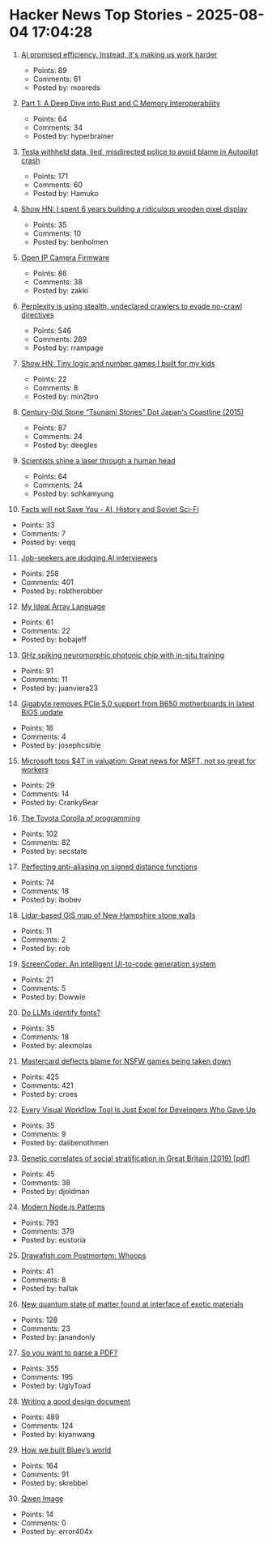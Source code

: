 # Hacker News Top Stories - 2025-08-04 17:04:28

1. [AI promised efficiency. Instead, it's making us work harder](https://afterburnout.co/p/ai-promised-to-make-us-more-efficient)
   - Points: 89
   - Comments: 61
   - Posted by: mooreds

2. [Part 1: A Deep Dive into Rust and C Memory Interoperability](https://notashes.me/blog/part-1-memory-management/)
   - Points: 64
   - Comments: 34
   - Posted by: hyperbrainer

3. [Tesla withheld data, lied, misdirected police to avoid blame in Autopilot crash](https://electrek.co/2025/08/04/tesla-withheld-data-lied-misdirected-police-plaintiffs-avoid-blame-autopilot-crash/)
   - Points: 171
   - Comments: 60
   - Posted by: Hamuko

4. [Show HN: I spent 6 years building a ridiculous wooden pixel display](https://benholmen.com/blog/kilopixel/)
   - Points: 35
   - Comments: 10
   - Posted by: benholmen

5. [Open IP Camera Firmware](https://openipc.org/à)
   - Points: 86
   - Comments: 38
   - Posted by: zakki

6. [Perplexity is using stealth, undeclared crawlers to evade no-crawl directives](https://blog.cloudflare.com/perplexity-is-using-stealth-undeclared-crawlers-to-evade-website-no-crawl-directives/)
   - Points: 546
   - Comments: 289
   - Posted by: rrampage

7. [Show HN: Tiny logic and number games I built for my kids](https://quizmathgenius.com/)
   - Points: 22
   - Comments: 8
   - Posted by: min2bro

8. [Century-Old Stone “Tsunami Stones” Dot Japan's Coastline (2015)](https://www.smithsonianmag.com/smart-news/century-old-warnings-against-tsunamis-dot-japans-coastline-180956448/)
   - Points: 87
   - Comments: 24
   - Posted by: deegles

9. [Scientists shine a laser through a human head](https://spectrum.ieee.org/optical-brain-imaging)
   - Points: 64
   - Comments: 24
   - Posted by: sohkamyung

10. [Facts will not Save You - AI, History and Soviet Sci-Fi](https://hegemon.substack.com/p/facts-will-not-save-you)
   - Points: 33
   - Comments: 7
   - Posted by: veqq

11. [Job-seekers are dodging AI interviewers](https://fortune.com/2025/08/03/ai-interviewers-job-seekers-unemployment-hiring-hr-teams/)
   - Points: 258
   - Comments: 401
   - Posted by: robtherobber

12. [My Ideal Array Language](https://www.ashermancinelli.com/csblog/2025-7-20-Ideal-Array-Language.html)
   - Points: 61
   - Comments: 22
   - Posted by: bobajeff

13. [GHz spiking neuromorphic photonic chip with in-situ training](https://arxiv.org/abs/2506.14272)
   - Points: 91
   - Comments: 11
   - Posted by: juanviera23

14. [Gigabyte removes PCIe 5.0 support from B650 motherboards in latest BIOS update](https://videocardz.com/newz/gigabyte-removes-unofficial-pcie-5-0-support-from-b650-motherboards-in-latest-bios-update)
   - Points: 16
   - Comments: 4
   - Posted by: josephcsible

15. [Microsoft tops $4T in valuation: Great news for MSFT, not so great for workers](https://www.computerworld.com/article/4032921/microsoft-tops-4t-in-valuation-great-news-for-the-company-not-so-great-for-its-workers.html)
   - Points: 29
   - Comments: 14
   - Posted by: CrankyBear

16. [The Toyota Corolla of programming](https://deprogrammaticaipsum.com/the-toyota-corolla-of-programming/)
   - Points: 102
   - Comments: 82
   - Posted by: secstate

17. [Perfecting anti-aliasing on signed distance functions](https://blog.pkh.me/p/44-perfecting-anti-aliasing-on-signed-distance-functions.html)
   - Points: 74
   - Comments: 18
   - Posted by: ibobev

18. [Lidar-based GIS map of New Hampshire stone walls](https://nhgranit.maps.arcgis.com/apps/webappviewer/index.html?id=25930044fe2b4d8fb5cab3ec07565e83)
   - Points: 11
   - Comments: 2
   - Posted by: rob

19. [ScreenCoder: An intelligent UI-to-code generation system](https://github.com/leigest519/ScreenCoder)
   - Points: 21
   - Comments: 5
   - Posted by: Dowwie

20. [Do LLMs identify fonts?](https://maxhalford.github.io/blog/llm-font-identification/)
   - Points: 35
   - Comments: 18
   - Posted by: alexmolas

21. [Mastercard deflects blame for NSFW games being taken down](https://www.pcgamer.com/games/mastercard-deflects-blame-for-nsfw-games-being-taken-down-but-valve-says-payment-processors-specifically-cited-a-mastercard-rule-about-damaging-the-brand/)
   - Points: 425
   - Comments: 421
   - Posted by: croes

22. [Every Visual Workflow Tool Is Just Excel for Developers Who Gave Up](https://medium.com/@mohamedalibenothmen1/every-visual-workflow-tool-is-just-excel-for-developers-who-gave-up-f7261090fbc8)
   - Points: 35
   - Comments: 9
   - Posted by: dalibenothmen

23. [Genetic correlates of social stratification in Great Britain (2019) [pdf]](https://research.vu.nl/ws/portalfiles/portal/127420931/Genetic_correlates_of_social_stratification_in_Great_Britain.pdf)
   - Points: 45
   - Comments: 38
   - Posted by: djoldman

24. [Modern Node.js Patterns](https://kashw1n.com/blog/nodejs-2025/)
   - Points: 793
   - Comments: 379
   - Posted by: eustoria

25. [Drawafish.com Postmortem: Whoops](https://aldenhallak.com/blog/posts/draw-a-fish-postmortem.html)
   - Points: 41
   - Comments: 8
   - Posted by: hallak

26. [New quantum state of matter found at interface of exotic materials](https://phys.org/news/2025-07-quantum-state-interface-exotic-materials.html)
   - Points: 128
   - Comments: 23
   - Posted by: janandonly

27. [So you want to parse a PDF?](https://eliot-jones.com/2025/8/pdf-parsing-xref)
   - Points: 355
   - Comments: 195
   - Posted by: UglyToad

28. [Writing a good design document](https://grantslatton.com/how-to-design-document)
   - Points: 489
   - Comments: 124
   - Posted by: kiyanwang

29. [How we built Bluey’s world](https://www.itsnicethat.com/features/how-we-built-bluey-s-world-cartoon-background-scenery-art-director-catriona-drummond-animation-090725)
   - Points: 164
   - Comments: 91
   - Posted by: skrebbel

30. [Qwen Image](https://huggingface.co/Qwen/Qwen-Image)
   - Points: 14
   - Comments: 0
   - Posted by: error404x

